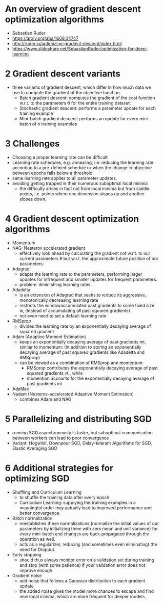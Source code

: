 # An overview of gradient descent optimization algorithms
* Sebastian Ruder
* https://arxiv.org/abs/1609.04747
* http://ruder.io/optimizing-gradient-descent/index.html
* https://www.slideshare.net/SebastianRuder/optimization-for-deep-learning

# 2 Gradient descent variants
* three variants of gradient descent, which differ in how much data we use to compute the gradient of the objective function.
  * Batch gradient descent:
    computes the gradient of the cost function w.r.t. to the parameters θ for the entire training dataset:
  * Stochastic gradient descent:
    performs a parameter update for each training example
  * Mini-batch gradient descent:
    performs an update for every mini-batch of n training examples

# 3 Challenges
* Choosing a proper learning rate can be difficult
* Learning rate schedules,
  e.g. annealing,
  i.e. reducing the learning rate according to a pre-defined schedule or when the change in
  objective between epochs falls below a threshold.
* same learning rate applies to all parameter updates.
* avoiding getting trapped in their numerous suboptimal local minima
  * the difficulty arises in fact not from local minima but from saddle points,
    i.e. points where one dimension slopes up and another slopes down.

# 4 Gradient descent optimization algorithms
* Momentum
* NAG: Nesterov accelerated gradient
  * effectively look ahead
    by calculating the gradient not w.r.t. to our current parameters θ but w.r.t. the approximate future
    position of our parameters:
* Adagrad
  * adapts the learning rate to the parameters,
    performing larger updates for infrequent and smaller updates for frequent parameters.
  * problem: diminishing learning rates
* Adadelta
  * is an extension of Adagrad that seeks to reduce its aggressive, monotonically decreasing learning rate
  * restricts the windowaccumulated past gradients to some fixed size w,
    (Instead of accumulating all past squared gradients)
  * not even need to set a default learning rate
* RMSprop
  * divides the learning rate by an exponentially decaying average of squared gradient
* Adam (Adaptive Moment Estimation)
  * keeps an exponentially decaying average of past gradients mt, similar to momentum:
    (In addition to storing an exponentially decaying average of past squared gradients like Adadelta and RMSprop)
  * can be viewed as a combination of RMSprop and momentum:
    * RMSprop contributes the exponentially decaying average of past squared gradients vt , while
    * momentum accounts for the exponentially decaying average of past gradients mt
* AdaMax
* Nadam (Nesterov-accelerated Adaptive Moment Estimation)
  * combines Adam and NAG

# 5 Parallelizing and distributing SGD
* running SGD asynchronously is faster, but
  suboptimal communication between workers can lead to poor convergence
* Variant: Hogwild!, Downpour SGD, Delay-tolerant Algorithms for SGD, Elastic Averaging SGD

# 6 Additional strategies for optimizing SGD
* Shuffling and Curriculum Learning
  * to shuffle the training data after every epoch
  * Curriculum Learning: supplying
    the training examples in a meaningful order may actually lead to improved performance and better convergence.
* Batch normalization
  * reestablishes these normalizations
    (normalize the initial values of our parameters by initializing them with zero mean and unit variance)
    for every mini-batch and changes are back-propagated through the operation as well.
  * acts as a regularizer, reducing (and sometimes even eliminating) the need for Dropout.
* Early stopping
  * should thus always
    monitor error on a validation set during training and stop (with some patience) if your validation error
    does not improve enough
* Gradient noise
  * add noise that follows a Gaussian distribution to each gradient update
  * the added noise gives the model more
    chances to escape and find new local minima, which are more frequent for deeper models.

